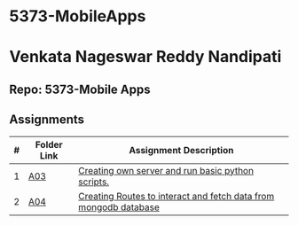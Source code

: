 # 5373-MobileApps

# Venkata Nageswar Reddy Nandipati

##  Repo: 5373-Mobile Apps


##  Assignments

|   #   | Folder Link                   | Assignment Description                                                             |
| :---: | ----------------------------- | -----------------------------------------------------------------------------------|
|   1   | [A03](./A03)      | [Creating own server and run basic python scripts.](./A03/README.md)                           |
|   2   | [A04](./A04)      | [Creating Routes to interact and fetch data from mongodb database](./A04/README.md)            |
